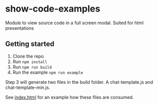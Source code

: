# show-code-examples

Module to view source code in a full screen modal. Suited for html presentations

## Getting started

1. Clone the repo
1. Run `npm install`
1. Run `npm run build`
1. Run the example `npm run example`

Step 3 will generate two files in the build folder. A chat-template.js and chat-template-min.js.

See [index.html](https://github.com/sevenleaps/react-webpack-wrapper-example/blob/master/index.html) for an example how these files are consumed.
